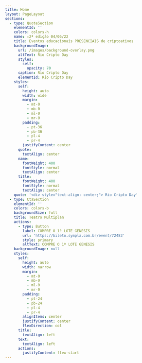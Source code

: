 ```yaml
---
title: Home
layout: PageLayout
sections:
  - type: QuoteSection
    elementId: ''
    colors: colors-h
    name: ✏️2ª edição 04/06/22
    title: Eventos educacionais PRESENCIAIS de criptoativos
    backgroundImage:
      url: /images/background-overlay.png
      altText: Rio Cripto Day
      styles:
        self:
          opacity: 70
      caption: Rio Cripto Day
      elementId: Rio Cripto Day
    styles:
      self:
        height: auto
        width: wide
        margin:
          - mt-0
          - mb-0
          - ml-0
          - mr-0
        padding:
          - pt-36
          - pb-36
          - pl-4
          - pr-4
        justifyContent: center
      quote:
        textAlign: center
      name:
        fontWeight: 400
        fontStyle: normal
        textAlign: center
      title:
        fontWeight: 400
        fontStyle: normal
        textAlign: center
    quote: '<div style="text-align: center;"> Rio Cripto Day'
  - type: CtaSection
    elementId: ''
    colors: colors-b
    backgroundSize: full
    title: Teatro Multiplan
    actions:
      - type: Button
        label: COMPRE O 1º LOTE GENESIS
        url: 'https://bileto.sympla.com.br/event/72483'
        style: primary
        altText: COMPRE O 1º LOTE GENESIS
    backgroundImage: null
    styles:
      self:
        height: auto
        width: narrow
        margin:
          - mt-0
          - mb-0
          - ml-0
          - mr-0
        padding:
          - pt-24
          - pb-24
          - pl-4
          - pr-4
        alignItems: center
        justifyContent: center
        flexDirection: col
      title:
        textAlign: left
      text:
        textAlign: left
      actions:
        justifyContent: flex-start
---
```


